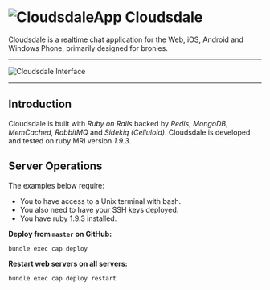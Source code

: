 # ![CloudsdaleApp](https://secure.gravatar.com/avatar/006b4dec507eaac9967970a1cd967167?s=22) Cloudsdale

Cloudsdale is a realtime chat application for the Web, iOS, Android and Windows Phone, primarily designed for bronies.

***********************************
![Cloudsdale Interface](http://puu.sh/3pPMn.png)
***********************************

## Introduction
Cloudsdale is built with *Ruby on Rails* backed by *Redis*, *MongoDB*, *MemCached*, *RabbitMQ* and *Sidekiq (Celluloid)*. Cloudsdale is developed and tested on ruby MRI version *1.9.3*.

## Server Operations
The examples below require:
* You to have access to a Unix terminal with bash.
* You also need to have your SSH keys deployed.
* You have ruby 1.9.3 installed.

**Deploy from `master` on GitHub:**

```bash
bundle exec cap deploy
```

**Restart web servers on all servers:**

```bash
bundle exec cap deploy restart
```

